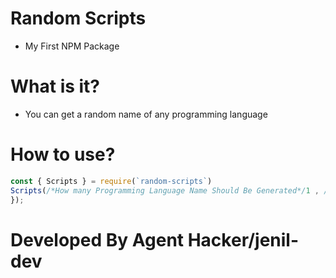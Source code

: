 # Random Scripts
- My First NPM Package
 # What is it?
 - You can get a random name of any programming language
 # How to use?
 ```js
 const { Scripts } = require(`random-scripts`)
 Scripts(/*How many Programming Language Name Should Be Generated*/1 , /*Shows Number of Scripts Generated*/true)
});
 ```
# Developed By Agent Hacker/jenil-dev
